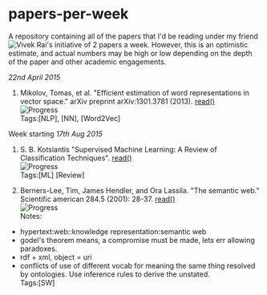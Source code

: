 # papers-per-week
A repository containing all of the papers that I'd be reading under my friend ![Vivek Rai](https://github.com/vivekiitkgp)'s initiative of 2 papers a week.  However, this is an optimistic estimate, and actual numbers may be high or low depending on the depth of the paper and other academic engagements.

*22nd April 2015*

1. Mikolov, Tomas, et al. "Efficient estimation of word representations in vector space." arXiv preprint arXiv:1301.3781 (2013). [read()](http://arxiv.org/pdf/1301.3781v3.pdf)
<br> ![Progress](http://progressed.io/bar/28)
<br> Tags:[NLP], [NN], [Word2Vec]

Week starting *17th Aug 2015*

1. S. B. Kotsiantis "Supervised Machine Learning: A Review of Classification Techniques". [read()](http://wen.ijs.si/ojs-2.4.3/index.php/informatica/article/download/148/140)
<br> ![Progress](http://progressed.io/bar/10)
<br> Tags:[ML] [Review]

2. Berners-Lee, Tim, James Hendler, and Ora Lassila. "The semantic web." Scientific american 284.5 (2001): 28-37. [read()](http://isel2918929391.googlecode.com/svn-history/r347/trunk/RPC/Slides/p01_theSemanticWeb.pdf)
<br> ![Progress](http://progressed.io/bar/1)
<br> Notes:
  * hypertext:web::knowledge representation:semantic web
  * godel's theorem means, a compromise must be made, lets err allowing paradoxes.
  * rdf + xml, object = uri
  * conflicts of use of different vocab for meaning the same thing resolved by ontologies. Use inference rules to derive the unstated.
<br> Tags:[SW]
